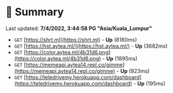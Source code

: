 # 📖 Summary
Last updated: **7/4/2022, 3:44:58 PG "Asia/Kuala_Lumpur"**

- `GET` [https://shrt.ml](https://shrt.ml) - **Up** (8180ms)
- `GET` [https://hst.aytea.ml/](https://hst.aytea.ml/) - **Up** (3682ms)
- `GET` [https://color.aytea.ml/4b31d6.png](https://color.aytea.ml/4b31d6.png) - **Up** (1895ms)
- `GET` [https://memeapi.aytea14.repl.co/gimme](https://memeapi.aytea14.repl.co/gimme) - **Up** (923ms)
- `GET` [https://teledrivemy.herokuapp.com/dashboard](https://teledrivemy.herokuapp.com/dashboard) - **Up** (195ms)
